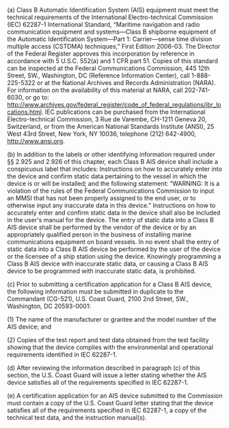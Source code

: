 (a) Class B Automatic Identification System (AIS) equipment must meet the technical requirements of the International Electro-technical Commission (IEC) 62287-1 International Standard, “Maritime navigation and radio communication equipment and systems—Class B shipborne equipment of the Automatic Identification System—Part 1: Carrier—sense time division multiple access (CSTDMA) techniques,” First Edition 2006-03. The Director of the Federal Register approves this incorporation by reference in accordance with 5 U.S.C. 552(a) and 1 CFR part 51. Copies of this standard can be inspected at the Federal Communications Commission, 445 12th Street, SW., Washington, DC (Reference Information Center), call 1-888-225-5322 or at the National Archives and Records Administration (NARA). For information on the availability of this material at NARA, call 202-741-6030, or go to: http://www.archives.gov/federal_register/code_of_federal_regulations/ibr_locations.html. IEC publications can be purchased from the International Electro-technical Commission, 3 Rue de Varembe, CH-1211 Geneva 20, Switzerland, or from the American National Standards Institute (ANSI), 25 West 43rd Street, New York, NY 10036, telephone (212) 642-4900, http://www.ansi.org.
              

(b) In addition to the labels or other identifying information required under §§ 2.925 and 2.926 of this chapter, each Class B AIS device shall include a conspicuous label that includes: Instructions on how to accurately enter into the device and confirm static data pertaining to the vessel in which the device is or will be installed; and the following statement: “WARNING: It is a violation of the rules of the Federal Communications Commission to input an MMSI that has not been properly assigned to the end user, or to otherwise input any inaccurate data in this device.” Instructions on how to accurately enter and confirm static data in the device shall also be included in the user's manual for the device. The entry of static data into a Class B AIS device shall be performed by the vendor of the device or by an appropriately qualified person in the business of installing marine communications equipment on board vessels. In no event shall the entry of static data into a Class B AIS device be performed by the user of the device or the licensee of a ship station using the device. Knowingly programming a Class B AIS device with inaccurate static data, or causing a Class B AIS device to be programmed with inaccurate static data, is prohibited.

(c) Prior to submitting a certification application for a Class B AIS device, the following information must be submitted in duplicate to the Commandant (CG-521), U.S. Coast Guard, 2100 2nd Street, SW., Washington, DC 20593-0001:

(1) The name of the manufacturer or grantee and the model number of the AIS device; and

(2) Copies of the test report and test data obtained from the test facility showing that the device complies with the environmental and operational requirements identified in IEC 62287-1.

(d) After reviewing the information described in paragraph (c) of this section, the U.S. Coast Guard will issue a letter stating whether the AIS device satisfies all of the requirements specified in IEC 62287-1.

(e) A certification application for an AIS device submitted to the Commission must contain a copy of the U.S. Coast Guard letter stating that the device satisfies all of the requirements specified in IEC 62287-1, a copy of the technical test data, and the instruction manual(s).

